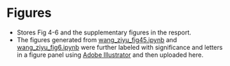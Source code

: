 # Figures
* Stores Fig 4-6 and the supplementary figures in the resport. 
* The figures generated from [wang_ziyu_fig45.ipynb](https://github.com/ziyuw2/20.440_project/blob/750bc3d9002a545c664b4bfa876dbf5881c82f70/Code/wang_ziyu_fig45.ipynb) and [wang_ziyu_fig6.ipynb](https://github.com/ziyuw2/20.440_project/blob/750bc3d9002a545c664b4bfa876dbf5881c82f70/Code/wang_ziyu_fig6.ipynb) were further labeled with significance and letters in a figure panel using [Adobe Illustrator](https://www.adobe.com/products/illustrator.html) and then uploaded here.
